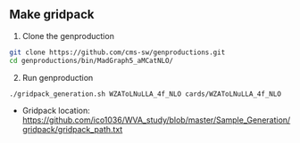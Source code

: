 
## Make gridpack

1.  Clone the genproduction                                                                                                                 
                                                                                                                                            
```bash                                                                                                                                     
git clone https://github.com/cms-sw/genproductions.git                                                                                      
cd genproductions/bin/MadGraph5_aMCatNLO/                                                                                                   
```                                                                                                                                         
                                                                                                                                            
2. Run genproduction                                                                                                                       
                                                                                                                                            
```bash                                                                                                                                     
./gridpack_generation.sh WZAToLNuLLA_4f_NLO cards/WZAToLNuLLA_4f_NLO                                                                        
```                                                                                                                                                                                                                         
 - Gridpack location: https://github.com/ico1036/WVA_study/blob/master/Sample_Generation/gridpack/gridpack_path.txt
 
